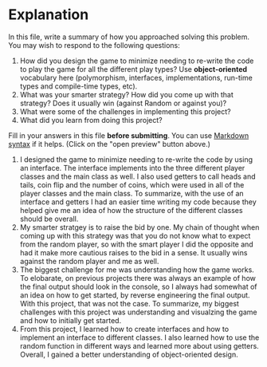 # Explanation

In this file, write a summary of how you approached solving this problem. You may wish to respond to the following questions:

1. How did you design the game to minimize needing to re-write the code to play the game for all the different play types? Use **object-oriented** vocabulary here (polymorphism, interfaces, implementations, run-time types and compile-time types, etc).
2. What was your smarter strategy? How did you come up with that strategy? Does it usually win (against Random or against you)?
3. What were some of the challenges in implementing this project?
4. What did you learn from doing this project?

Fill in your answers in this file **before submitting**. You can use [Markdown syntax](https://docs.replit.com/tutorials/replit/markdown) if it helps. (Click on the "open preview" button above.)

1. I designed the game to minimize needing to re-write the code by using an interface. The interface implements into the three different player classes and the main class as well. I also used getters to call heads and tails, coin flip and the number of coins, which were used in all of the player classes and the main class. To summarize, with the use of an interface and getters I had an easier time writing my code because they helped give me an idea of how the structure of the different classes should be overall.
2. My smarter stratgey is to raise the bid by one. My chain of thought when coming up with this strategy was that you do not know what to expect from the random player, so with the smart player I did the opposite and had it make more cautious raises to the bid in a sense. It usually wins against the random player and me as well.
3. The biggest challenge for me was understanding how the game works. To elobarate, on previous projects there was always an example of how the final output should look in the console, so I always had somewhat of an idea on how to get started, by reverse engineering the final output. With this project, that was not the case. To summarize, my biggest challenges with this project was understanding and visualzing the game and how to initially get started.
4. From this project, I learned how to create interfaces and how to implement an interface to different classes. I also learned how to use the random function in different ways and learned more about using getters. Overall, I gained a better understanding of object-oriented design.